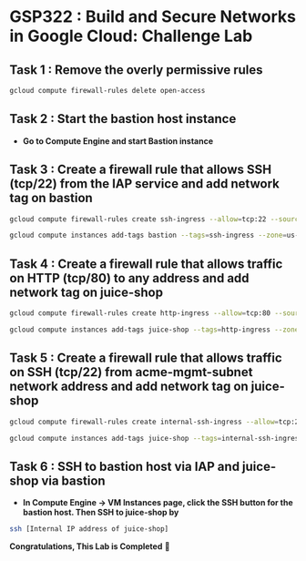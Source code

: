# GSP322 : Build and Secure Networks in Google Cloud: Challenge Lab

## Task 1 : Remove the overly permissive rules
```bash
gcloud compute firewall-rules delete open-access
```

## Task 2 : Start the bastion host instance

- **Go to Compute Engine and start Bastion instance**

## Task 3 : Create a firewall rule that allows SSH (tcp/22) from the IAP service and add network tag on bastion
```bash
gcloud compute firewall-rules create ssh-ingress --allow=tcp:22 --source-ranges 35.235.240.0/20 --target-tags ssh-ingress --network acme-vpc

gcloud compute instances add-tags bastion --tags=ssh-ingress --zone=us-central1-b
```
## Task 4 : Create a firewall rule that allows traffic on HTTP (tcp/80) to any address and add network tag on juice-shop
```bash
gcloud compute firewall-rules create http-ingress --allow=tcp:80 --source-ranges 0.0.0.0/0 --target-tags http-ingress --network acme-vpc

gcloud compute instances add-tags juice-shop --tags=http-ingress --zone=us-central1-b
```
## Task 5 : Create a firewall rule that allows traffic on SSH (tcp/22) from acme-mgmt-subnet network address and add network tag on juice-shop
```bash
gcloud compute firewall-rules create internal-ssh-ingress --allow=tcp:22 --source-ranges 192.168.10.0/24 --target-tags internal-ssh-ingress --network acme-vpc

gcloud compute instances add-tags juice-shop --tags=internal-ssh-ingress --zone=us-central1-b
```
## Task 6 : SSH to bastion host via IAP and juice-shop via bastion
- **In Compute Engine -> VM Instances page, click the SSH button for the bastion host. Then SSH to juice-shop by**
```bash
ssh [Internal IP address of juice-shop]
```

**Congratulations, This Lab is Completed** 🤩



